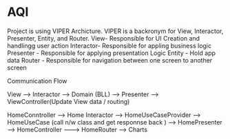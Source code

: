 # AQI

Project is using VIPER Archicture.
VIPER is a backronym for View, Interactor, Presenter, Entity, and Router.
View- Responsible for UI Creation and handlingg user action
Interactor- Responsible for appling business logic
Presenter - Responsible for applying presentation Logic
Entity - Hold app data
Router -  Responsible for navigation between one screen to another screen

Communication Flow

View --> Interactor --> Domain (BLL)  --> Presenter  --> ViewController(Update View data / routing)

HomeConntroller --> Home Interactor --> HomeUseCaseProvider --> HomeUseCase (call n/w class and get responnse back ) --> HomePresenter --> HomeController ---> HomeRouter --> Charts
